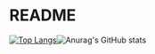 # README
<!-- ![Anurag's GitHub stats](https://github-readme-stats.vercel.app/api?username=qiaogun&theme=blueberry&show_icons=true) -->

[![Top Langs](https://github-readme-stats.vercel.app/api/top-langs/?username=qiaogun&&hide=Jupyter%20Notebook,Html&layout=compact)](https://github.com/anuraghazra/github-readme-stats)![Anurag's GitHub stats](https://github-readme-stats.vercel.app/api?username=qiaogun&show_icons=true&theme=transparent)


